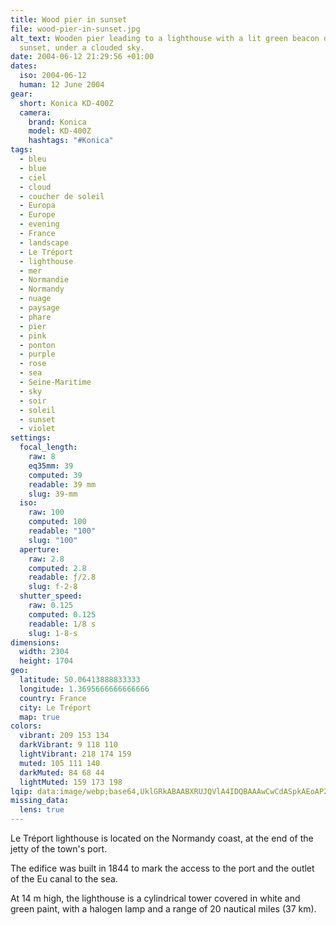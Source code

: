 ```yaml
---
title: Wood pier in sunset
file: wood-pier-in-sunset.jpg
alt_text: Wooden pier leading to a lighthouse with a lit green beacon during
  sunset, under a clouded sky.
date: 2004-06-12 21:29:56 +01:00
dates:
  iso: 2004-06-12
  human: 12 June 2004
gear:
  short: Konica KD-400Z
  camera:
    brand: Konica
    model: KD-400Z
    hashtags: "#Konica"
tags:
  - bleu
  - blue
  - ciel
  - cloud
  - coucher de soleil
  - Europa
  - Europe
  - evening
  - France
  - landscape
  - Le Tréport
  - lighthouse
  - mer
  - Normandie
  - Normandy
  - nuage
  - paysage
  - phare
  - pier
  - pink
  - ponton
  - purple
  - rose
  - sea
  - Seine-Maritime
  - sky
  - soir
  - soleil
  - sunset
  - violet
settings:
  focal_length:
    raw: 8
    eq35mm: 39
    computed: 39
    readable: 39 mm
    slug: 39-mm
  iso:
    raw: 100
    computed: 100
    readable: "100"
    slug: "100"
  aperture:
    raw: 2.8
    computed: 2.8
    readable: ƒ/2.8
    slug: f-2-8
  shutter_speed:
    raw: 0.125
    computed: 0.125
    readable: 1/8 s
    slug: 1-8-s
dimensions:
  width: 2304
  height: 1704
geo:
  latitude: 50.06413888833333
  longitude: 1.3695666666666666
  country: France
  city: Le Tréport
  map: true
colors:
  vibrant: 209 153 134
  darkVibrant: 9 118 110
  lightVibrant: 218 174 159
  muted: 105 111 140
  darkMuted: 84 68 44
  lightMuted: 159 173 198
lqip: data:image/webp;base64,UklGRkABAABXRUJQVlA4IDQBAAAwCwCdASpkAEoAP2mgwFi6tSejtBaMS1AtCWNtTYAFNSBzOJ16Zp1VKXG77Mf5aih8Nj0BYEN8x7EoA18cQc1AEHDPsGGrrhD5dPJ7RMCvgqMGJ4pQyHYY0wCPIwjvPJLhAAD+40vjuBHZO9K9w4rR1nCP02Pg05dluj/8Qg+mMOIWSRuqNtTW72JN/42ntwaahVnAfVbOoHTl6mGk4gHle0hSlQdUWWRfRRLJVgI0yNFZgxTLYvno9fJuUlfLKo+HvpeDWA3NbN+YYXzcmDPPEACRPqpGgJA2LxoPEj0bUrtDSqDyCPbxDZeJPX46JwLsnslN1OcBSHMWV9slVKTMJLtHpm/Jxo76E4ywruia99rBGIaYXuIJ63PrcnkP95J1eIeYaMunOF/TfKv+ltmNY+OgAA==
missing_data:
  lens: true
---
```


Le Tréport lighthouse is located on the Normandy coast, at the end of the jetty of the town's port.

The edifice was built in 1844 to mark the access to the port and the outlet of the Eu canal to the sea.

At 14 m high, the lighthouse is a cylindrical tower covered in white and green paint, with a halogen lamp and a range of 20 nautical miles (37 km).
